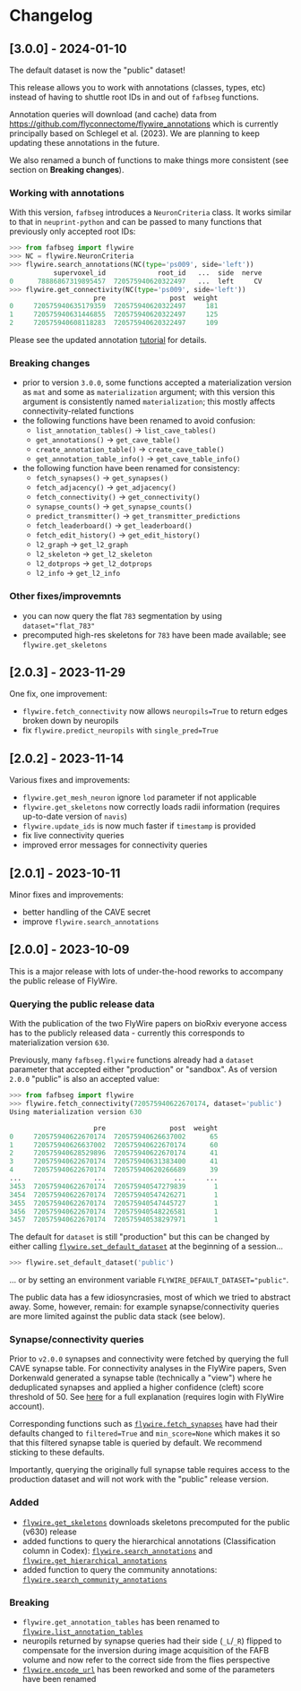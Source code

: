 # Changelog

## [3.0.0] - 2024-01-10
The default dataset is now the "public" dataset!

This release allows you to work with annotations (classes, types, etc) instead of
having to shuttle root IDs in and out of `fafbseg` functions.

Annotation queries will download (and cache) data from https://github.com/flyconnectome/flywire_annotations
which is currently principally based on Schlegel et al. (2023). We are planning
to keep updating these annotations in the future.

We also renamed a bunch of functions to make things more consistent (see
section on **Breaking changes**).

### Working with annotations
With this version, `fafbseg` introduces a `NeuronCriteria` class. It works
similar to that in `neuprint-python` and can be passed to many functions that
previously only accepted root IDs:

```python
>>> from fafbseg import flywire
>>> NC = flywire.NeuronCriteria
>>> flywire.search_annotations(NC(type='ps009', side='left'))
           supervoxel_id             root_id   ...  side  nerve
0      78886867319895457  720575940620322497   ...  left     CV
>>> flywire.get_connectivity(NC(type='ps009', side='left'))
                     pre                post  weight
0     720575940635179359  720575940620322497     181
1     720575940631446855  720575940620322497     125
2     720575940608118283  720575940620322497     109
```

Please see the updated annotation [tutorial](https://fafbseg-py.readthedocs.io/en/latest/source/gallery.html)
for details.

### Breaking changes
- prior to version `3.0.0`, some functions accepted a materialization version as
  `mat` and some as `materialization` argument; with this version this argument
  is consistently named `materialization`; this mostly affects
  connectivity-related functions
- the following functions have been renamed to avoid confusion:
  - `list_annotation_tables()` -> `list_cave_tables()`
  - `get_annotations()` -> `get_cave_table()`
  - `create_annotation_table()` -> `create_cave_table()`
  - `get_annotation_table_info()` -> `get_cave_table_info()`
- the following function have been renamed for consistency:
  - `fetch_synapses()` -> `get_synapses()`
  - `fetch_adjacency()` -> `get_adjacency()`
  - `fetch_connectivity()` -> `get_connectivity()`
  - `synapse_counts()` -> `get_synapse_counts()`
  - `predict_transmitter()` -> `get_transmitter_predictions`
  - `fetch_leaderboard()` -> `get_leaderboard()`
  - `fetch_edit_history()` -> `get_edit_history()`
  - `l2_graph` -> `get_l2_graph`
  - `l2_skeleton` -> `get_l2_skeleton`
  - `l2_dotprops` -> `get_l2_dotprops`
  - `l2_info` -> `get_l2_info`

### Other fixes/improvemnts
- you can now query the flat `783` segmentation by using `dataset="flat_783"`
- precomputed high-res skeletons for `783` have been made available; see
  `flywire.get_skeletons`

## [2.0.3] - 2023-11-29
One fix, one improvement:
- `flywire.fetch_connectivity` now allows `neuropils=True` to return edges broken
  down by neuropils
- fix `flywire.predict_neuropils` with `single_pred=True`

## [2.0.2] - 2023-11-14
Various fixes and improvements:
- `flywire.get_mesh_neuron` ignore `lod` parameter if not applicable
- `flywire.get_skeletons` now correctly loads radii information (requires
  up-to-date version of `navis`)
- `flywire.update_ids` is now much faster if `timestamp` is provided
- fix live connectivity queries
- improved error messages for connectivity queries

## [2.0.1] - 2023-10-11
Minor fixes and improvements:
- better handling of the CAVE secret
- improve `flywire.search_annotations`

## [2.0.0] - 2023-10-09
This is a major release with lots of under-the-hood reworks to accompany the
public release of FlyWire.

### Querying the public release data
With the publication of the two FlyWire papers on bioRxiv everyone access has to the
publicly released data - currently this corresponds to materialization version `630`.

Previously, many `fafbseg.flywire` functions already had a `dataset` parameter
that accepted either "production" or "sandbox". As of version `2.0.0` "public"
is also an accepted value:

```python
>>> from fafbseg import flywire
>>> flywire.fetch_connectivity(720575940622670174, dataset='public')
Using materialization version 630

                     pre                post  weight
0     720575940622670174  720575940626637002      65
1     720575940626637002  720575940622670174      60
2     720575940628529896  720575940622670174      41
3     720575940622670174  720575940631383400      41
4     720575940622670174  720575940620266689      39
...                  ...                 ...     ...
3453  720575940622670174  720575940547279839       1
3454  720575940622670174  720575940547426271       1
3455  720575940622670174  720575940547445727       1
3456  720575940622670174  720575940548226581       1
3457  720575940622670174  720575940538297971       1
```

The default for `dataset` is still "production" but this can be changed by either
calling [`flywire.set_default_dataset`](https://fafbseg-py.readthedocs.io/en/latest/source/generated/fafbseg.flywire.set_default_dataset.html) at the beginning of a session...

```python
>>> flywire.set_default_dataset('public')
```

... or by setting an environment variable `FLYWIRE_DEFAULT_DATASET="public"`.

The public data has a few idiosyncrasies, most of which we tried to abstract
away. Some, however, remain: for example synapse/connectivity queries are
more limited against the public data stack (see below).

### Synapse/connectivity queries
Prior to `v2.0.0` synapses and connectivity were fetched by querying the full
CAVE synapse table. For connectivity analyses in the FlyWire papers,
Sven Dorkenwald generated a synapse table (technically a "view") where he
deduplicated synapses and applied a higher confidence (cleft) score threshold of 50.
See [here](https://prod.flywire-daf.com/annotation/views/aligned_volume/fafb_seung_alignment_v0/table/valid_synapses_nt_v2)
for a full explanation (requires login with FlyWire account).

Corresponding functions such as [`flywire.fetch_synapses`](https://fafbseg-py.readthedocs.io/en/latest/source/generated/fafbseg.flywire.fetch_synapses.html) have had their defaults
changed to `filtered=True` and `min_score=None` which makes it so that this
filtered synapse table is queried by default. We recommend sticking to these defaults.

Importantly, querying the originally full synapse table requires access to the
production dataset and will not work with the "public" release version.

### Added

- [`flywire.get_skeletons`](https://fafbseg-py.readthedocs.io/en/latest/source/generated/fafbseg.flywire.get_skeletons.html) downloads skeletons precomputed for the public (v630) release
- added functions to query the hierarchical annotations (Classification column in Codex):
  [`flywire.search_annotations`](https://fafbseg-py.readthedocs.io/en/latest/source/generated/fafbseg.flywire.search_annotations.html) and [`flywire.get_hierarchical_annotations`](https://fafbseg-py.readthedocs.io/en/latest/source/generated/fafbseg.flywire.get_hierarchical_annotations.html)
- added function to query the community annotations: [`flywire.search_community_annotations`](https://fafbseg-py.readthedocs.io/en/latest/source/generated/fafbseg.flywire.search_community_annotations.html)

### Breaking

- `flywire.get_annotation_tables` has been renamed to [`flywire.list_annotation_tables`](https://fafbseg-py.readthedocs.io/en/latest/source/generated/fafbseg.flywire.list_annotation_tables.html)
- neuropils returned by synapse queries had their side (`_L`/`_R`) flipped to compensate
  for the inversion during image acquisition of the FAFB volume and now refer
  to the correct side from the flies perspective
- [`flywire.encode_url`](https://fafbseg-py.readthedocs.io/en/latest/source/generated/fafbseg.flywire.encode_url.html) has been reworked and some of the parameters have been renamed
